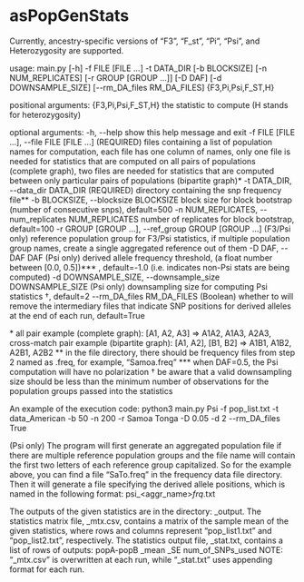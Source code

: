 # asPopGenStats

Currently, ancestry-specific versions of “F3”, “F_st”, “Pi”, “Psi”, and Heterozygosity are supported.

usage: main.py [-h] -f FILE [FILE ...] -t DATA_DIR [-b BLOCKSIZE] [-n NUM_REPLICATES]
               [-r GROUP [GROUP ...]] [-D DAF] [-d DOWNSAMPLE_SIZE] [--rm_DA_files RM_DA_FILES]
               {F3,Pi,Psi,F_ST,H}

positional arguments:
  {F3,Pi,Psi,F_ST,H}    the statistic to compute (H stands for heterozygosity)

optional arguments:
  -h, --help            show this help message and exit
  -f FILE [FILE ...], --file FILE [FILE ...]
                        (REQUIRED) files containing a list of population names for computation,
                        each file has one column of names, only one file is needed for statistics that are computed
                        on all pairs of populations (complete graph), two files are needed for statistics that 
                        are computed between only particular pairs of populations (bipartite graph)*
  -t DATA_DIR, --data_dir DATA_DIR
                        (REQUIRED) directory containing the snp frequency file**
  -b BLOCKSIZE, --blocksize BLOCKSIZE
                        block size for block bootstrap (number of consecutive snps), default=500
  -n NUM_REPLICATES, --num_replicates NUM_REPLICATES
                        number of replicates for block bootstrap, default=100
  -r GROUP [GROUP ...], --ref_group GROUP [GROUP ...]
                        (F3/Psi only) reference population group for F3/Psi statistics, if
                        multiple population group names, create a single aggregated reference out of them
  -D DAF, --DAF DAF     (Psi only) derived allele frequency threshold, (a float number between
                        [0.0, 0.5])*** , default=-1.0 (i.e. indicates non-Psi stats are being computed)
  -d DOWNSAMPLE_SIZE, --downsample_size DOWNSAMPLE_SIZE
                        (Psi only) downsampling size for computing Psi statistics †, default=2
  --rm_DA_files RM_DA_FILES
                        (Boolean) whether to will remove the intermediary files that indicate SNP positions 
                        for derived alleles at the end of each run, default=True

\* all pair example (complete graph): [A1, A2, A3] => A1A2, A1A3, A2A3, cross-match pair example (bipartite graph): [A1, A2], [B1, B2] => A1B1, A1B2, A2B1, A2B2
\*\* in the file directory, there should be frequency files from step 2 named as <pop>.freq, for example, “Samoa.freq”
\*\*\* when DAF=0.5, the Psi computation will have no polarization
† be aware that a valid downsampling size should be less than the minimum number of observations for the population groups passed into the statistics

An example of the execution code:
python3 main.py Psi -f pop_list.txt -t data_American -b 50 -n 200 -r Samoa Tonga -D 0.05 -d 2 --rm_DA_files True

(Psi only) The program will first generate an aggregated population file if there are multiple reference population groups and the file name will contain the first two letters of each reference group capitalized. So for the example above, you can find a file “SaTo.freq” in the frequency data file directory. Then it will generate a file specifying the derived allele positions, which is named in the following format: 
psi_<aggr_name>_frq_<DAF>.txt

The outputs of the given statistics are in the directory: <stat>_output. The statistics matrix file, <stat>_mtx.csv, contains a matrix of the sample mean of the given statistics, where rows and columns represent “pop_list1.txt” and “pop_list2.txt”, respectively. The statistics output file, <stat>_stat.txt, contains a list of rows of outputs:
	popA-popB	<stat>_mean	<stat>_SE	num_of_SNPs_used
NOTE: “<stat>_mtx.csv” is overwritten at each run, while “<stat>_stat.txt” uses appending format for each run.
